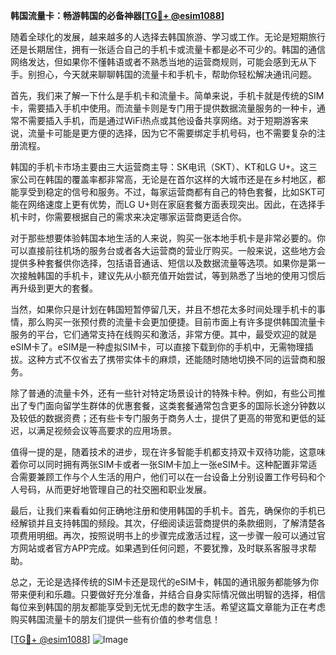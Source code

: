 **韩国流量卡：畅游韩国的必备神器[[TG💪+ @esim1088](https://t.me/s/esim1088)]**

随着全球化的发展，越来越多的人选择去韩国旅游、学习或工作。无论是短期旅行还是长期居住，拥有一张适合自己的手机卡或流量卡都是必不可少的。韩国的通信网络发达，但如果你不懂韩语或者不熟悉当地的运营商规则，可能会感到无从下手。别担心，今天就来聊聊韩国的流量卡和手机卡，帮助你轻松解决通讯问题。

首先，我们来了解一下什么是手机卡和流量卡。简单来说，手机卡就是传统的SIM卡，需要插入手机中使用。而流量卡则是专门用于提供数据流量服务的一种卡，通常不需要插入手机，而是通过WiFi热点或其他设备共享网络。对于短期游客来说，流量卡可能是更方便的选择，因为它不需要绑定手机号码，也不需要复杂的注册流程。

韩国的手机卡市场主要由三大运营商主导：SK电讯（SKT）、KT和LG U+。这三家公司在韩国的覆盖率都非常高，无论是在首尔这样的大城市还是在乡村地区，都能享受到稳定的信号和服务。不过，每家运营商都有自己的特色套餐，比如SKT可能在网络速度上更有优势，而LG U+则在家庭套餐方面表现突出。因此，在选择手机卡时，你需要根据自己的需求来决定哪家运营商更适合你。

对于那些想要体验韩国本地生活的人来说，购买一张本地手机卡是非常必要的。你可以直接前往机场的服务台或者各大运营商的营业厅购买。一般来说，这些地方会提供多种套餐供你选择，包括语音通话、短信以及数据流量等选项。如果你是第一次接触韩国的手机卡，建议先从小额充值开始尝试，等到熟悉了当地的使用习惯后再升级到更大的套餐。

当然，如果你只是计划在韩国短暂停留几天，并且不想花太多时间处理手机卡的事情，那么购买一张预付费的流量卡会更加便捷。目前市面上有许多提供韩国流量卡服务的平台，它们通常支持在线购买和激活，非常方便。其中，最受欢迎的就是eSIM卡了。eSIM是一种虚拟SIM卡，可以直接下载到你的手机中，无需物理插拔。这种方式不仅省去了携带实体卡的麻烦，还能随时随地切换不同的运营商和服务。

除了普通的流量卡外，还有一些针对特定场景设计的特殊卡种。例如，有些公司推出了专门面向留学生群体的优惠套餐，这类套餐通常包含更多的国际长途分钟数以及较低的数据资费；还有些卡专门服务于商务人士，提供了更高的带宽和更低的延迟，以满足视频会议等高要求的应用场景。

值得一提的是，随着技术的进步，现在许多智能手机都支持双卡双待功能，这意味着你可以同时拥有两张SIM卡或者一张SIM卡加上一张eSIM卡。这种配置非常适合需要兼顾工作与个人生活的用户，他们可以在一台设备上分别设置工作号码和个人号码，从而更好地管理自己的社交圈和职业发展。

最后，让我们来看看如何正确地注册和使用韩国的手机卡。首先，确保你的手机已经解锁并且支持韩国的频段。其次，仔细阅读运营商提供的条款细则，了解清楚各项费用明细。再次，按照说明书上的步骤完成激活过程，这一步骤一般可以通过官方网站或者官方APP完成。如果遇到任何问题，不要犹豫，及时联系客服寻求帮助。

总之，无论是选择传统的SIM卡还是现代的eSIM卡，韩国的通讯服务都能够为你带来便利和乐趣。只要做好充分准备，并结合自身实际情况做出明智的选择，相信每位来到韩国的朋友都能享受到无忧无虑的数字生活。希望这篇文章能为正在考虑购买韩国流量卡的朋友们提供一些有价值的参考信息！

[[TG💪+ @esim1088](https://t.me/s/esim1088)] 
![Image](https://i.postimg.cc/4NQfJmqS/Snipaste-2025-05-13-00-14-12.png)